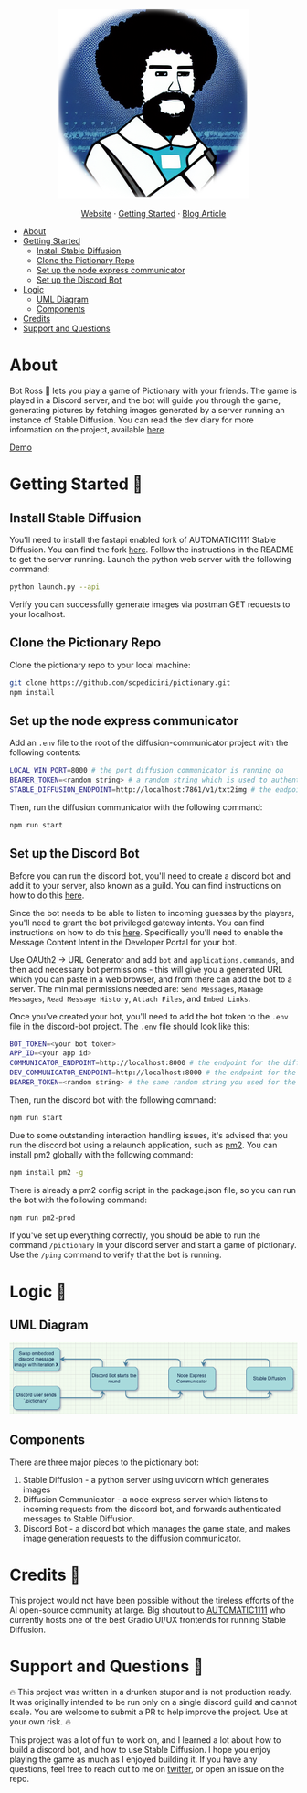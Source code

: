 
<p align="center">
    <img alt="A picture of Bot Ross" src="discord-bot/assets/logo.png">
</p>

<p align="center">
  <a href="https://specularrealms.com">Website</a>
  ·
  <a href="#getting-started-">Getting Started</a>
  ·
  <a href="https://specularrealms.com/2022/10/04/stable-diffusion-pictionary-with-bot-ross/">Blog Article</a>
</p>


- [About](#about)
- [Getting Started](#getting-started-)
    * [Install Stable Diffusion](#install-stable-diffusion)
    * [Clone the Pictionary Repo](#clone-the-pictionary-repo)
    * [Set up the node express communicator](#set-up-the-node-express-communicator)
    * [Set up the Discord Bot](#set-up-the-discord-bot)
- [Logic](#logic-)
    * [UML Diagram](#uml-diagram)
    * [Components](#components)
- [Credits](#credits-)
- [Support and Questions](#support-and-questions-)


# About

Bot Ross 🤖 lets you play a game of Pictionary with your friends. The game is played in a Discord server, and the bot will guide you through the game, generating pictures by fetching images generated by a server running an instance of Stable Diffusion. You can read the dev diary for more information on the project, available [here](https://specularrealms.com/2022/10/04/stable-diffusion-pictionary-with-bot-ross).

[Demo](https://user-images.githubusercontent.com/2040540/210125137-28e79cd0-83f7-4c63-a542-cee025b2686b.mp4)

# Getting Started 🏁

## Install Stable Diffusion

You'll need to install the fastapi enabled fork of AUTOMATIC1111 Stable Diffusion. You can find the fork [here](https://github.com/TomJamesPearce/stable-diffusion-webui-api). Follow the instructions in the README to get the server running. Launch the python web server with the following command:

```bash
python launch.py --api
```
Verify you can successfully generate images via postman GET requests to your localhost.

## Clone the Pictionary Repo

Clone the pictionary repo to your local machine:

```bash
git clone https://github.com/scpedicini/pictionary.git
npm install
```

## Set up the node express communicator

Add an `.env` file to the root of the diffusion-communicator project with the following contents:

```bash
LOCAL_WIN_PORT=8000 # the port diffusion communicator is running on
BEARER_TOKEN=<random string> # a random string which is used to authenticate requests from discord bot
STABLE_DIFFUSION_ENDPOINT=http://localhost:7861/v1/txt2img # the endpoint for stable diffusion
```


Then, run the diffusion communicator with the following command:
```bash
npm run start
```

## Set up the Discord Bot

Before you can run the discord bot, you'll need to create a discord bot and add it to your server, also known as a guild. You can find instructions on how to do this [here](https://discordjs.guide/preparations/setting-up-a-bot-application.html).

Since the bot needs to be able to listen to incoming guesses by the players, you'll need to grant the bot privileged gateway intents. You can find instructions on how to do this [here](https://discordjs.guide/popular-topics/intents.html#privileged-intents). Specifically you'll need to enable the Message Content Intent in the Developer Portal for your bot.

Use OAUth2 -> URL Generator and add `bot` and `applications.commands`, and then add necessary bot permissions - this will give you a generated URL which you can paste in a web browser, and from there can add the bot to a server. The minimal permissions needed are: `Send Messages`, `Manage Messages`, `Read Message History`, `Attach Files`, and `Embed Links`.

Once you've created your bot, you'll need to add the bot token to the `.env` file in the discord-bot project. The `.env` file should look like this:

```bash
BOT_TOKEN=<your bot token>
APP_ID=<your app id>
COMMUNICATOR_ENDPOINT=http://localhost:8000 # the endpoint for the diffusion communicator
DEV_COMMUNICATOR_ENDPOINT=http://localhost:8000 # the endpoint for the diffusion communicator
BEARER_TOKEN=<random string> # the same random string you used for the diffusion communicator
```

Then, run the discord bot with the following command:
```bash
npm run start
```

Due to some outstanding interaction handling issues, it's advised that you run the discord bot using a relaunch application, such as [pm2](https://www.npmjs.com/package/pm2). You can install pm2 globally with the following command:

```bash
npm install pm2 -g
```

There is already a pm2 config script in the package.json file, so you can run the bot with the following command:

```bash
npm run pm2-prod
```

If you've set up everything correctly, you should be able to run the command `/pictionary` in your discord server and start a game of pictionary. Use the `/ping` command to verify that the bot is running.

# Logic 🧩

## UML Diagram

![Logo](discord-bot/assets/logic.png)

## Components 

There are three major pieces to the pictionary bot:

1. Stable Diffusion - a python server using uvicorn which generates images
2. Diffusion Communicator - a node express server which listens to incoming requests from the discord bot, and forwards authenticated messages to Stable Diffusion.
3. Discord Bot - a discord bot which manages the game state, and makes image generation requests to the diffusion communicator.


# Credits 🙏

This project would not have been possible without the tireless efforts of the AI open-source community at large. Big shoutout to [AUTOMATIC1111](https://github.com/AUTOMATIC1111) who currently hosts one of the best Gradio UI/UX frontends for running Stable Diffusion.

# Support and Questions 🤔

🔥 This project was written in a drunken stupor and is not production ready. It was originally intended to be run only on a single discord guild and cannot scale. You are welcome to submit a PR to help improve the project. Use at your own risk. 🔥

This project was a lot of fun to work on, and I learned a lot about how to build a discord bot, and how to use Stable Diffusion. I hope you enjoy playing the game as much as I enjoyed building it. If you have any questions, feel free to reach out to me on [twitter](https://twitter.com/wunderbaba), or open an issue on the repo.

